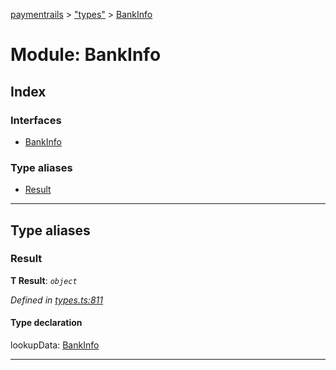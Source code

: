 [paymentrails](../README.md) > ["types"](../modules/_types_.md) > [BankInfo](../modules/_types_.bankinfo.md)



# Module: BankInfo

## Index

### Interfaces

* [BankInfo](../interfaces/_types_.bankinfo.bankinfo.md)


### Type aliases

* [Result](_types_.bankinfo.md#result)



---
## Type aliases
<a id="result"></a>

###  Result

**Τ Result**:  *`object`* 

*Defined in [types.ts:811](https://github.com/PaymentRails/javascript-sdk/blob/e46ce8e/lib/types.ts#L811)*


#### Type declaration




 lookupData: [BankInfo](../interfaces/_types_.bankinfo.bankinfo.md)







___


